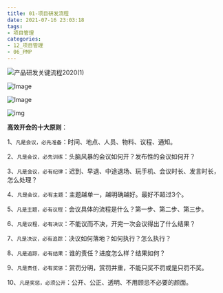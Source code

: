 ```yaml
---
title: 01-项目研发流程
date: 2021-07-16 23:03:18
tags:
- 项目管理
categories: 
- 12_项目管理
- 06_PMP
---
```






![产品研发关键流程2020(1)](https://jy-imgs.oss-cn-beijing.aliyuncs.com/img/20220130121150.png)





![Image](https://jy-imgs.oss-cn-beijing.aliyuncs.com/img/20220130121246.png)





![Image](https://jy-imgs.oss-cn-beijing.aliyuncs.com/img/20220130121302.png)

![img](https://jy-imgs.oss-cn-beijing.aliyuncs.com/img/20250109143257.png)



**高效开会的十大原则**：

1、`凡是会议，必先准备`：时间、地点、人员、物料、议程、通知。

2、`凡是会议，必先训练`：头脑风暴的会议如何开？发布性的会议如何开？

3、`凡是会议，必有纪律`：迟到、早退、中途退场、玩手机、会议时长、发言时长，怎么处理？

4、`凡是会议，必有主题`：主题越单一，越明确越好。最好不超过3个。

5、`凡是主题，必有议程`：会议具体的流程是什么？第一步、第二步、第三步。

6、`凡是议程，必有决议`：不能议而不决，开完一次会议得出了什么结果？

7、`凡是决议，必有追踪`：决议如何落地？如何执行？怎么执行？

8、`凡是追踪，必有结果`：谁的责任？进度怎么样？结果如何？

9、`凡是责任，必有奖惩`：赏罚分明，赏罚并重，不能只奖不罚或是只罚不奖。

10、`凡是奖惩，必须公开`：公开、公正、透明、不用顾忌不必要的颜面。